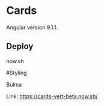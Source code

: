 # Cards

Angular version 9.1.1.

## Deploy

now.sh

#Styling

Bulma

Link: https://cards-vert-beta.now.sh/
